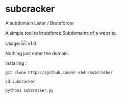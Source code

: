 # subcracker
A subdomain Lister / Bruteforcer

A simple tool to bruteforce Subdomains of a website.

Usage:
<img src="https://github.com/mr-sh4n/subcracker/blob/main/assets/subcracker.jpg">
v1.0

Nothing just enter the domain.

Installing :

```git clone https://github.com/mr-sh4n/subcracker```

```cd subcracker```

```python3 subcracker.py```
